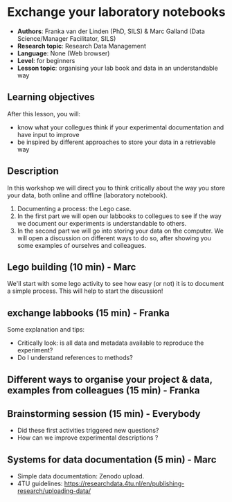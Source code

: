 # Exchange your laboratory notebooks
 - **Authors**: Franka van der Linden (PhD, SILS) & Marc Galland (Data Science/Manager Facilitator, SILS)
 - **Research topic**: Research Data Management
 - **Language**: None (Web browser)
 - **Level**: for beginners
 - **Lesson topic**: organising your lab book and data in an understandable way

## Learning objectives
After this lesson, you will:
- know what your collegues think if your experimental documentation and have input to improve
- be inspired by different approaches to store your data in a retrievable way

## Description
In this workshop we will direct you to think critically about the way you store your data, both online and offline (laboratory notebook).    
1. Documenting a process: the Lego case.  
2. In the first part we will open our labbooks to collegues to see if the way we document our experiments is understandable to others. 
3. In the second part we will go into storing your data on the computer. We will open a discussion on different ways to do so, after showing you some examples of ourselves and colleagues.

## Lego building (10 min) - Marc
We'll start with some lego activity to see how easy (or not) it is to document a simple process. This will help to start the discussion!

## exchange labbooks (15 min) - Franka
Some explanation and tips:
- Critically look: is all data and metadata available to reproduce the experiment? 
- Do I understand references to methods?

## Different ways to organise your project & data, examples from colleagues (15 min) - Franka

## Brainstorming session (15 min) - Everybody
- Did these first activities triggered new questions?
- How can we improve experimental descriptions ?

## Systems for data documentation (5 min) - Marc
- Simple data documentation: Zenodo upload.
- 4TU guidelines: https://researchdata.4tu.nl/en/publishing-research/uploading-data/

